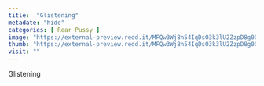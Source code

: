 ```yaml
---
title:  "Glistening"
metadate: "hide"
categories: [ Rear Pussy ]
image: "https://external-preview.redd.it/MFQw3Wj8n54IqDsO3k3lU2ZzpD8g0QziqUqTUzhLzY0.jpg?auto=webp&s=a6d2fce9d67d428cce05b1705184149cd25d5447"
thumb: "https://external-preview.redd.it/MFQw3Wj8n54IqDsO3k3lU2ZzpD8g0QziqUqTUzhLzY0.jpg?width=1080&crop=smart&auto=webp&s=0f5975ea911941245d505ecf685a12a27ba64261"
visit: ""
---
```

Glistening
